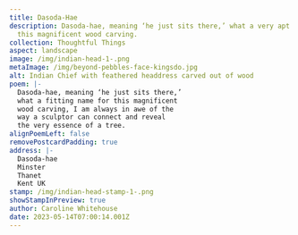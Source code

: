 ```yaml
---
title: Dasoda-Hae
description: Dasoda-hae, meaning ‘he just sits there,’ what a very apt name for
  this magnificent wood carving.
collection: Thoughtful Things
aspect: landscape
image: /img/indian-head-1-.png
metaImage: /img/beyond-pebbles-face-kingsdo.jpg
alt: Indian Chief with feathered headdress carved out of wood
poem: |-
  Dasoda-hae, meaning ‘he just sits there,’
  what a fitting name for this magnificent
  wood carving, I am always in awe of the 
  way a sculptor can connect and reveal 
  the very essence of a tree.
alignPoemLeft: false
removePostcardPadding: true
address: |-
  Dasoda-hae
  Minster
  Thanet
  Kent UK
stamp: /img/indian-head-stamp-1-.png
showStampInPreview: true
author: Caroline Whitehouse
date: 2023-05-14T07:00:14.001Z
---
```


